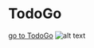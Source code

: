 # TodoGo
[go to TodoGo](https://todogo-project.herokuapp.com/) 
![alt text](https://user-images.githubusercontent.com/73959785/115570805-16d23a80-a2c7-11eb-8deb-0236354ea455.png)
